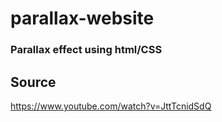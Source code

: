 # parallax-website

### Parallax effect using html/CSS

## Source
https://www.youtube.com/watch?v=JttTcnidSdQ
